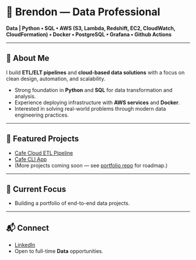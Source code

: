 # 👋 Brendon — Data Professional

**Data | Python • SQL • AWS (S3, Lambda, Redshift, EC2, CloudWatch, CloudFormation) • Docker • PostgreSQL • Grafana • Github Actions**

---

## 🔧 About Me
I build **ETL/ELT pipelines** and **cloud-based data solutions** with a focus on clean design, automation, and scalability.  
- Strong foundation in **Python** and **SQL** for data transformation and analysis.  
- Experience deploying infrastructure with **AWS services** and **Docker**.  
- Interested in solving real-world problems through modern data engineering practices.  

---

## 📂 Featured Projects
- [Cafe Cloud ETL Pipeline](https://github.com/Brendon-maphosa-98/Cafe-Cloud-ETL-Pipeline.git)
- [Cafe CLI App](https://github.com/Brendon-maphosa-98/cafe_cli_app.git)
- (More projects coming soon — see [portfolio repo](https://github.com/users/Brendon-maphosa-98/projects/1) for roadmap.)

---

## 🚀 Current Focus
- Building a portfolio of end-to-end data projects.  
---

## 📬 Connect
- [LinkedIn](https://www.linkedin.com/in/brendon-m-553635174/)  
- Open to full-time **Data** opportunities.

